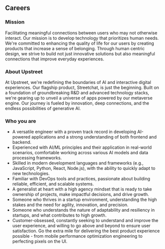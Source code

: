 ## Careers‍

### Mission
Facilitating meaningful connections between users who may not otherwise interact. Our mission is to develop technology that prioritizes human needs. We're committed to enhancing the quality of life for our users by creating products that increase a sense of belonging. Through human centric design, we strive to build not just innovative solutions but also meaningful connections that improve everyday experiences.‍

### About Upstreet

At Upstreet, we're redefining the boundaries of AI and interactive digital experiences. Our flagship product, Streetchat, is just the beginning. Built on a foundation of groundbreaking R&D and advanced technology stacks, we're gearing up to unveil a universe of apps powered by our metaverse engine. Our journey is fueled by innovation, deep connections, and the endless possibilities of generative AI.

### Who you are
- A versatile engineer with a proven track record in developing AI-powered applications and a strong understanding of both frontend and backend.
- Experienced with AI/ML principles and their application in real-world scenarios, comfortable working across various AI models and data processing frameworks.
- Skilled in modern development languages and frameworks (e.g., JavaScript, Python, React, Node.js), with the ability to quickly adapt to new technologies.
- Familiar with DevOps tools and practices, passionate about building reliable, efficient, and scalable systems.
- A generalist at heart with a high agency mindset that is ready to take ownership of projects, make impactful decisions, and drive growth.
- Someone who thrives in a startup environment, understanding the high stakes and the need for agility, innovation, and precision. 
- Someone who understands the nature of adaptability and resiliency in startups, and what contributes to high growth. 
- Customer-obsessed, constantly seeking to understand and improve the user experience, and willing to go above and beyond to ensure user satisfaction. Go the extra mile for delivering the best product experience possible - from mobile performance optimization engineering to perfecting pixels on the UI.